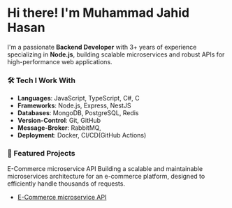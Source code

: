 # Hi there! I'm Muhammad Jahid Hasan

I'm a passionate **Backend Developer** with 3+ years of experience specializing in **Node.js**, building scalable microservices and robust APIs for high-performance web applications.

### 🛠️ Tech I Work With
- **Languages**: JavaScript, TypeScript, C#, C
- **Frameworks**: Node.js, Express, NestJS
- **Databases**: MongoDB, PostgreSQL, Redis
- **Version-Control**: Git, GitHub
- **Message-Broker**: RabbitMQ,
- **Deployment**: Docker, CI/CD(GitHub Actions)


### 📂 Featured Projects
E-Commerce microservice API
Building a scalable and maintainable microservices architecture for an e-commerce platform, designed to efficiently handle thousands of requests.
- [E-Commerce microservice API](https://github.com/MuhammadJahidHasan/ecommerce-backend-microservices)
